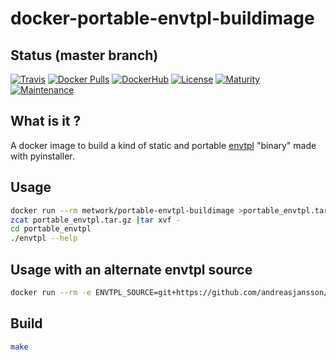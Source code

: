 # docker-portable-envtpl-buildimage

## Status (master branch)

[![Travis](https://img.shields.io/travis/metwork-framework/docker-portable-envtpl-buildimage.svg)](https://travis-ci.org/metwork-framework/docker-portable-envtpl-buildimage)
[![Docker Pulls](https://img.shields.io/docker/pulls/metwork/portable-envtpl-buildimage.svg)](https://hub.docker.com/r/metwork/portable-envtpl-buildimage/)
[![DockerHub](https://img.shields.io/badge/docker%20hub-link-green.svg)](https://hub.docker.com/r/metwork/portable-envtpl-buildimage/)
[![License](https://img.shields.io/badge/license-BSD-blue.svg)]()
[![Maturity](https://img.shields.io/badge/maturity-beta-blue.svg)]()
[![Maintenance](https://img.shields.io/maintenance/yes/2018.svg)]()

## What is it ?

A docker image to build a kind of static and portable [envtpl](https://github.com/metwork-framework/envtpl) "binary" made with pyinstaller.

## Usage

```bash
docker run --rm metwork/portable-envtpl-buildimage >portable_envtpl.tar.gz
zcat portable_envtpl.tar.gz |tar xvf -
cd portable_envtpl
./envtpl --help
```

## Usage with an alternate envtpl source

```bash
docker run --rm -e ENVTPL_SOURCE=git+https://github.com/andreasjansson/envtpl metwork/portable-envtpl-buildimage >alternate_portable_envtpl.tar.gz
```

## Build

```bash
make
```
